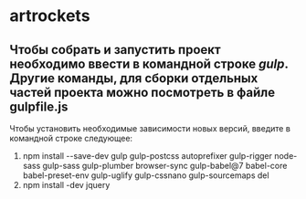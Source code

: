 # artrockets

Чтобы собрать и запустить проект необходимо ввести в командной строке **_gulp_**. Другие команды, для сборки отдельных частей проекта можно посмотреть в файле gulpfile.js
------
Чтобы установить необходимые зависимости новых версий, введите в командной строке следующее:
1. npm install --save-dev gulp gulp-postcss autoprefixer gulp-rigger node-sass gulp-sass gulp-plumber browser-sync gulp-babel@7 babel-core babel-preset-env gulp-uglify gulp-cssnano gulp-sourcemaps del
2. npm install -dev jquery